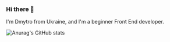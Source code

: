 ### Hi there 👋

I'm Dmytro from Ukraine, and I'm a beginner Front End developer.

![Anurag's GitHub stats](https://github-readme-stats.vercel.app/api?username=chernetskyi8704&show_icons=true&theme=transparent)
